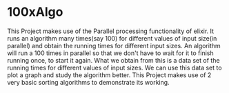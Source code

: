 # 100xAlgo
This Project makes use of the Parallel processing functionality of elixir.  It runs an algorithm many times(say 100) for different values of input size(in parallel) and obtain the running times for different input sizes. An algorithm will run a 100 times in parallel so that we don't have to wait for it to finish running once, to start it again. What we obtain from this is a data set of the running times for different values of input sizes. We can use this data set to plot a graph and study the algorithm better.  This Project makes use of 2 very basic sorting algorithms to demonstrate its working.
